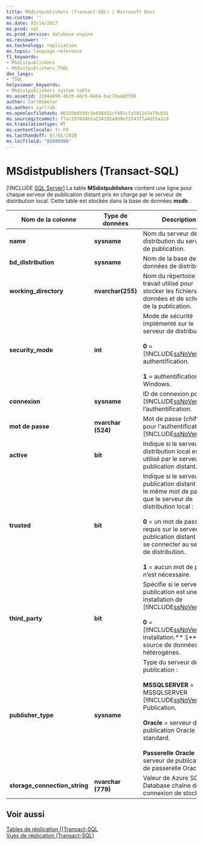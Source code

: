 ```yaml
---
title: MSdistpublishers (Transact-SQL) | Microsoft Docs
ms.custom: ''
ms.date: 03/14/2017
ms.prod: sql
ms.prod_service: database-engine
ms.reviewer: ''
ms.technology: replication
ms.topic: language-reference
f1_keywords:
- MSdistpublishers
- MSdistpublishers_TSQL
dev_langs:
- TSQL
helpviewer_keywords:
- MSdistpublishers system table
ms.assetid: 31844099-4b33-4dc9-84b4-bac70aa82598
author: CarlRabeler
ms.author: carlrab
ms.openlocfilehash: 06335bd3ddc5e656d32cf481cfa181143a79cb31
ms.sourcegitcommit: f7ac1976d4bfa224332edd9ef2f4377a4d55a2c9
ms.translationtype: MT
ms.contentlocale: fr-FR
ms.lasthandoff: 07/02/2020
ms.locfileid: "85889986"
---
```

# <a name="msdistpublishers-transact-sql"></a>MSdistpublishers (Transact-SQL)
[!INCLUDE [SQL Server](../../includes/applies-to-version/sqlserver.md)]
  La table **MSdistpublishers** contient une ligne pour chaque serveur de publication distant pris en charge par le serveur de distribution local. Cette table est stockée dans la base de données **msdb** .  
  
|Nom de la colonne|Type de données|Description|  
|-----------------|---------------|-----------------|  
|**name**|**sysname**|Nom du serveur de distribution du serveur de publication.|  
|**bd_distribution**|**sysname**|Nom de la base de données de distribution.|  
|**working_directory**|**nvarchar(255)**|Nom du répertoire de travail utilisé pour stocker les fichiers de données et de schéma de la publication.|  
|**security_mode**|**int**|Mode de sécurité implémenté sur le serveur de distribution :<br /><br /> **0**  =  [!INCLUDE[ssNoVersion](../../includes/ssnoversion-md.md)] authentification.<br /><br /> **1** = authentification Windows.|  
|**connexion**|**sysname**|ID de connexion pour [!INCLUDE[ssNoVersion](../../includes/ssnoversion-md.md)] l’authentification.|  
|**mot de passe**|**nvarchar (524)**|Mot de passe (chiffré) pour l'authentification [!INCLUDE[ssNoVersion](../../includes/ssnoversion-md.md)].|  
|**active**|**bit**|Indique si le serveur de distribution local est utilisé par le serveur de publication distant.|  
|**trusted**|**bit**|Indique si le serveur de publication distant utilise le même mot de passe que le serveur de distribution local :<br /><br /> **0** = un mot de passe est requis sur le serveur de publication distant pour se connecter au serveur de distribution.<br /><br /> **1** = aucun mot de passe n’est nécessaire.|  
|**third_party**|**bit**|Spécifie si le serveur de publication est une installation de [!INCLUDE[ssNoVersion](../../includes/ssnoversion-md.md)] :<br /><br /> **0**  =  [!INCLUDE[ssNoVersion](../../includes/ssnoversion-md.md)] installation.** 1** = source de données hétérogènes.|  
|**publisher_type**|**sysname**|Type du serveur de publication :<br /><br /> **MSSQLSERVER**  =  MSSQLSERVER [!INCLUDE[ssNoVersion](../../includes/ssnoversion-md.md)] Publication.<br /><br /> **Oracle** = serveur de publication Oracle standard.<br /><br /> **Passerelle Oracle** = serveur de publication de passerelle Oracle.|  
|**storage_connection_string**|**nvarchar (779)**|Valeur de Azure SQL Database chaîne de connexion de stockage.|  

  
## <a name="see-also"></a>Voir aussi  
 [Tables de réplication &#40;&#41;Transact-SQL](../../relational-databases/system-tables/replication-tables-transact-sql.md)   
 [Vues de réplication &#40;Transact-SQL&#41;](../../relational-databases/system-views/replication-views-transact-sql.md)  
  
  
